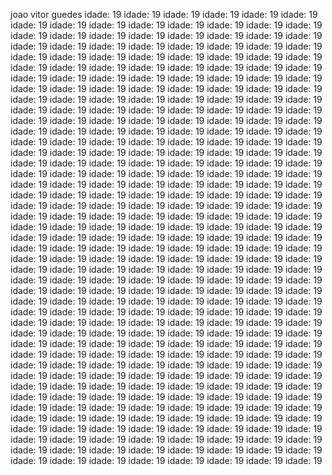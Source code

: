 joao vitor guedes
idade: 19 
idade: 19 
idade: 19 
idade: 19 
idade: 19 
idade: 19 
idade: 19 
idade: 19 
idade: 19 
idade: 19 
idade: 19 
idade: 19 
idade: 19 
idade: 19 
idade: 19 
idade: 19 
idade: 19 
idade: 19 
idade: 19 
idade: 19 
idade: 19 
idade: 19 
idade: 19 
idade: 19 
idade: 19 
idade: 19 
idade: 19 
idade: 19 
idade: 19 
idade: 19 
idade: 19 
idade: 19 
idade: 19 
idade: 19 
idade: 19 
idade: 19 
idade: 19 
idade: 19 
idade: 19 
idade: 19 
idade: 19 
idade: 19 
idade: 19 
idade: 19 
idade: 19 
idade: 19 
idade: 19 
idade: 19 
idade: 19 
idade: 19 
idade: 19 
idade: 19 
idade: 19 
idade: 19 
idade: 19 
idade: 19 
idade: 19 
idade: 19 
idade: 19 
idade: 19 
idade: 19 
idade: 19 
idade: 19 
idade: 19 
idade: 19 
idade: 19 
idade: 19 
idade: 19 
idade: 19 
idade: 19 
idade: 19 
idade: 19 
idade: 19 
idade: 19 
idade: 19 
idade: 19 
idade: 19 
idade: 19 
idade: 19 
idade: 19 
idade: 19 
idade: 19 
idade: 19 
idade: 19 
idade: 19 
idade: 19 
idade: 19 
idade: 19 
idade: 19 
idade: 19 
idade: 19 
idade: 19 
idade: 19 
idade: 19 
idade: 19 
idade: 19 
idade: 19 
idade: 19 
idade: 19 
idade: 19 
idade: 19 
idade: 19 
idade: 19 
idade: 19 
idade: 19 
idade: 19 
idade: 19 
idade: 19 
idade: 19 
idade: 19 
idade: 19 
idade: 19 
idade: 19 
idade: 19 
idade: 19 
idade: 19 
idade: 19 
idade: 19 
idade: 19 
idade: 19 
idade: 19 
idade: 19 
idade: 19 
idade: 19 
idade: 19 
idade: 19 
idade: 19 
idade: 19 
idade: 19 
idade: 19 
idade: 19 
idade: 19 
idade: 19 
idade: 19 
idade: 19 
idade: 19 
idade: 19 
idade: 19 
idade: 19 
idade: 19 
idade: 19 
idade: 19 
idade: 19 
idade: 19 
idade: 19 
idade: 19 
idade: 19 
idade: 19 
idade: 19 
idade: 19 
idade: 19 
idade: 19 
idade: 19 
idade: 19 
idade: 19 
idade: 19 
idade: 19 
idade: 19 
idade: 19 
idade: 19 
idade: 19 
idade: 19 
idade: 19 
idade: 19 
idade: 19 
idade: 19 
idade: 19 
idade: 19 
idade: 19 
idade: 19 
idade: 19 
idade: 19 
idade: 19 
idade: 19 
idade: 19 
idade: 19 
idade: 19 
idade: 19 
idade: 19 
idade: 19 
idade: 19 
idade: 19 
idade: 19 
idade: 19 
idade: 19 
idade: 19 
idade: 19 
idade: 19 
idade: 19 
idade: 19 
idade: 19 
idade: 19 
idade: 19 
idade: 19 
idade: 19 
idade: 19 
idade: 19 
idade: 19 
idade: 19 
idade: 19 
idade: 19 
idade: 19 
idade: 19 
idade: 19 
idade: 19 
idade: 19 
idade: 19 
idade: 19 
idade: 19 
idade: 19 
idade: 19 
idade: 19 
idade: 19 
idade: 19 
idade: 19 
idade: 19 
idade: 19 
idade: 19 
idade: 19 
idade: 19 
idade: 19 
idade: 19 
idade: 19 
idade: 19 
idade: 19 
idade: 19 
idade: 19 
idade: 19 
idade: 19 
idade: 19 
idade: 19 
idade: 19 
idade: 19 
idade: 19 
idade: 19 
idade: 19 
idade: 19 
idade: 19 
idade: 19 
idade: 19 
idade: 19 
idade: 19 
idade: 19 
idade: 19 
idade: 19 
idade: 19 
idade: 19 
idade: 19 
idade: 19 
idade: 19 
idade: 19 
idade: 19 
idade: 19 
idade: 19 
idade: 19 
idade: 19 
idade: 19 
idade: 19 
idade: 19 
idade: 19 
idade: 19 
idade: 19 
idade: 19 
idade: 19 
idade: 19 
idade: 19 
idade: 19 
idade: 19 
idade: 19 
idade: 19 
idade: 19 
idade: 19 
idade: 19 
idade: 19 
idade: 19 
idade: 19 
idade: 19 
idade: 19 
idade: 19 
idade: 19 
idade: 19 
idade: 19 
idade: 19 
idade: 19 
idade: 19 
idade: 19 
idade: 19 
idade: 19 
idade: 19 
idade: 19 
idade: 19 
idade: 19 
idade: 19 
idade: 19 
idade: 19 
idade: 19 
idade: 19 
idade: 19 
idade: 19 
idade: 19 
idade: 19 
idade: 19 
idade: 19 
idade: 19 
idade: 19 
idade: 19 
idade: 19 
idade: 19 
idade: 19 
idade: 19 
idade: 19 
idade: 19 
idade: 19 
idade: 19 
idade: 19 
idade: 19 
idade: 19 
idade: 19 
idade: 19 
idade: 19 
idade: 19 
idade: 19 
idade: 19 
idade: 19 
idade: 19 
idade: 19 
idade: 19 
idade: 19 
idade: 19 
idade: 19 
idade: 19 
idade: 19 
idade: 19 
idade: 19 
idade: 19 
idade: 19 
idade: 19 
idade: 19 
idade: 19 
idade: 19 
idade: 19 
idade: 19 
